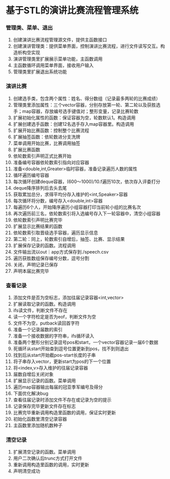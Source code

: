 # 基于STL的演讲比赛流程管理系统



### 管理类、菜单、退出

1. 创建演讲比赛流程管理源文件，提供主函数接口
2. 创建演讲管理类：提供菜单界面，控制演讲比赛流程，进行文件读写交互。构造析构空实现
3. 演讲管理类里扩展展示菜单功能，主函数调用
4. 主函数循环调用菜单界面，接收用户输入
5. 管理类里扩展退出系统功能



### 演讲比赛

1. 创建选手类，包含两个属性：姓名、得分数组（记录最多两轮的比赛成绩）
2. 管理类里添加属性：三个vector容器，分别存放第一轮、第二轮以及获胜选手；map容器，存放编号选手键值对；整形变量，记录比赛轮数
3. 扩展初始化属性的函数：保证容器为空，轮数默认1。构造调用
4. 扩展创建选手函数：创建12名选手存入map容器里。构造调用
5. 扩展开始比赛函数：控制整个比赛流程
6. 扩展抽签函数：依轮数进分支洗牌
7. 菜单调用开始比赛，比赛调用抽签
8. 扩展比赛函数
9. 依轮数索引声明正式比赛开始
10. 准备编号容器依轮数索引指向对应容器
11. 准备<double,int,Greater<double>>临时容器，准备记录遍历人数的属性
12. 循环遍历编号容器
13. 每次循环创建deque容器，(600～1000)/10.f遍历10次，依次存入评委打分
14. deque降序排列后去头去尾
15. 获取累加总分，求得平均分存入维护的<int,Speaker>容器
16. 每次循环将分数，编号存入<double,int>容器
17. 每遍历6个人，开始降序遍历小组容器打印当前轮小组的比赛名次
18. 再次遍历前三名，依轮数索引将入选编号存入下一轮容器中，清空小组容器
19. 依轮数索引声明比赛完毕
20. 扩展显示比赛结果的函数
21. 依轮数索引取晋级选手容器，遍历显示信息
22. 第二轮：同上，轮数索引自增后，抽签、比赛、显示结果
23. 扩展保存记录的函数。流程调用
24. 文件输出流以out｜app方式保存到./speech.csv
25. 遍历获胜数组保存编号分数，逗号分割
26. 关闭，声明记录已保存
27. 声明本届比赛完毕



### 查看记录

1. 添加文件是否为空标志，添加往届记录容器<int,vector<string>>
2. 扩展读取记录的函数。构造调用
3. ifs读文件，判断文件不存在
4. 读一个字符检定是否为eof，判断文件为空
5. 文件不为空，putback读回首字符
6. 准备一个记录届数的索引
7. 准备一个接收数据的字符串，ifs循环读入
8. 准备两个整形分别记录逗号pos和start，一个vector容器记录一届6个数据
9. 死循环从start开始查到逗号位置更新到pos，找不到则退出
10. 找到后从start开始截pos-start长度的子串
11. 将子串存入vector，更新start为pos的下一个位置
12. 将<index,v>存入维护的往届记录容器
13. 届数自增后关闭对象
14. 扩展显示记录的函数。菜单调用
15. 遍历map容器输出每届的冠亚季军编号及得分
16. 下面优化解决bug
17. 查看往届记录时添加文件不存在或记录为空的提示
18. 记录保存完毕更新文件存在标志
19. 比赛完毕重新调用构造里函数的调用，保证实时更新
20. 初始化函数里清空记录容器
21. 主函数里添加随机数种子



### 清空记录

1. 扩展清空记录的函数。菜单调用
2. 用户二次确认后trunc方式打开文件
3. 重新调用构造里函数的调用，实时更新
4. 声明清空成功
